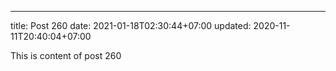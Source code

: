 ---
title: Post 260
date: 2021-01-18T02:30:44+07:00
updated: 2020-11-11T20:40:04+07:00

This is content of post 260